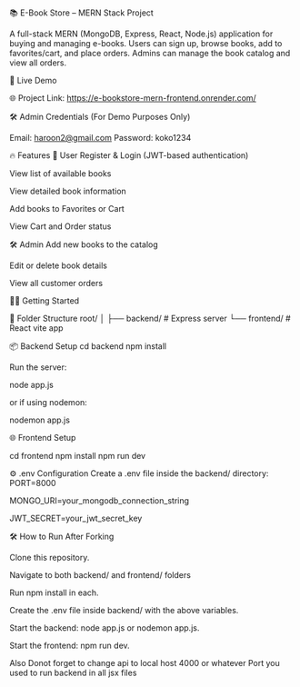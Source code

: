 📚 E-Book Store – MERN Stack Project

A full-stack MERN (MongoDB, Express, React, Node.js) application for buying and managing e-books. Users can sign up, browse books, add to favorites/cart, and place orders. Admins can manage the book catalog and view all orders.

🔗 Live Demo

🌐 Project Link: https://e-bookstore-mern-frontend.onrender.com/

🛠️ Admin Credentials (For Demo Purposes Only)

Email: haroon2@gmail.com
Password: koko1234

🔥 Features
👥 User
Register & Login (JWT-based authentication)

View list of available books

View detailed book information

Add books to Favorites or Cart

View Cart and Order status

🛠️ Admin
Add new books to the catalog

Edit or delete book details

View all customer orders

🧑‍💻 Getting Started

📁 Folder Structure
root/
│
├── backend/         # Express server
└── frontend/        # React vite app

📦 Backend Setup
cd backend
npm install

Run the server:

node app.js

or if using nodemon:

nodemon app.js

🌐 Frontend Setup

cd frontend
npm install
npm run dev

⚙️ .env Configuration
Create a .env file inside the backend/ directory:
PORT=8000

MONGO_URI=your_mongodb_connection_string

JWT_SECRET=your_jwt_secret_key

🛠️ How to Run After Forking

Clone this repository.

Navigate to both backend/ and frontend/ folders

Run npm install in each.

Create the .env file inside backend/ with the above variables.

Start the backend: node app.js or nodemon app.js.

Start the frontend: npm run dev.

Also Donot forget to change api to local host 4000 or whatever Port you used to run backend in all jsx files

